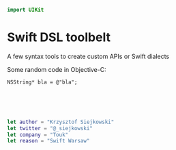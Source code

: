 ```swift
import UIKit

```

# Swift DSL toolbelt

A few syntax tools to create custom APIs or Swift dialects

Some random code in Objective-C:

```
NSString* bla = @"bla";
```

&nbsp;  
&nbsp;  
&nbsp;  


```swift
let author = "Krzysztof Siejkowski"
let twitter = "@_siejkowski"
let company = "Touk"
let reason = "Swift Warsaw"

```
